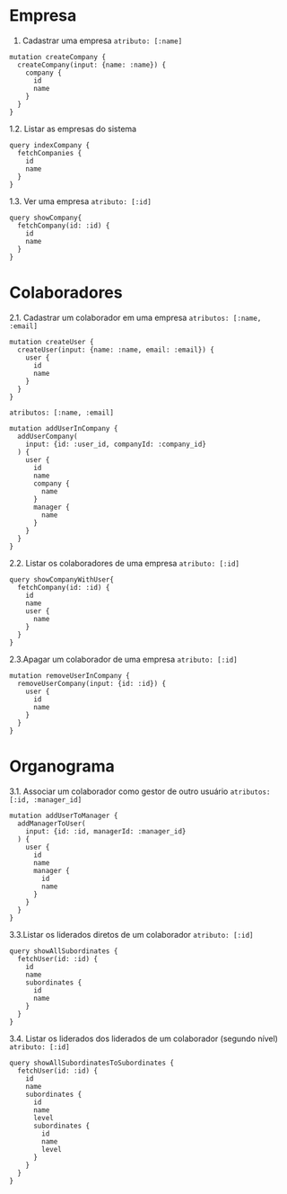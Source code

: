 # Empresa
1. Cadastrar uma empresa `atributo: [:name]`
```
mutation createCompany {
  createCompany(input: {name: :name}) {
    company {
      id
      name
    }
  }
}
```
1.2. Listar as empresas do sistema
```
query indexCompany {
  fetchCompanies {
    id
    name
  }
}
```
1.3. Ver uma empresa `atributo: [:id]`
```
query showCompany{
  fetchCompany(id: :id) {
    id
    name
  }
}
```
# Colaboradores
2.1. Cadastrar um colaborador em uma empresa `atributos: [:name, :email]`
```
mutation createUser {
  createUser(input: {name: :name, email: :email}) {
    user {
      id
      name
    }
  }
}
```
`atributos: [:name, :email]`
```
mutation addUserInCompany {
  addUserCompany(
    input: {id: :user_id, companyId: :company_id}
  ) {
    user {
      id
      name
      company {
        name
      }
      manager {
        name
      }
    }
  }
}
```
2.2. Listar os colaboradores de uma empresa `atributo: [:id]`
```
query showCompanyWithUser{
  fetchCompany(id: :id) {
    id
    name
    user {
      name
    }
  }
}
```
2.3.Apagar um colaborador de uma empresa `atributo: [:id]`
```
mutation removeUserInCompany {
  removeUserCompany(input: {id: :id}) {
    user {
      id
      name
    }
  }
}
```
# Organograma
3.1. Associar um colaborador como gestor de outro usuário `atributos: [:id, :manager_id]`
```
mutation addUserToManager {
  addManagerToUser(
    input: {id: :id, managerId: :manager_id}
  ) {
    user {
      id
      name
      manager {
        id
        name
      }
    }
  }
}
```
3.3.Listar os liderados diretos de um colaborador `atributo: [:id]`
```
query showAllSubordinates {
  fetchUser(id: :id) {
    id
    name
    subordinates {
      id
      name
    }
  }
}
```
3.4. Listar os liderados dos liderados de um colaborador (segundo nível) `atributo: [:id]`
```
query showAllSubordinatesToSubordinates {
  fetchUser(id: :id) {
    id
    name
    subordinates {
      id
      name
      level
      subordinates {
        id
        name
        level
      }
    }
  }
}
```
